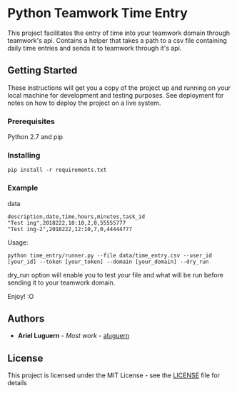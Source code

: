 # Python Teamwork Time Entry

This project facilitates the entry of time into your teamwork domain through teamwork's api.
Contains a helper that takes a path to a csv file containing daily time entries and sends it to teamwork through it's api.

## Getting Started

These instructions will get you a copy of the project up and running on your local machine for development and testing purposes. See deployment for notes on how to deploy the project on a live system.

### Prerequisites

Python 2.7 and pip

### Installing

```
pip install -r requirements.txt
```

### Example

data
```
description,date,time,hours,minutes,task_id
"Test ing",2018222,10:10,2,0,55555777
"Test ing-2",2018222,12:10,7,0,44444777
```

Usage:
```
python time_entry/runner.py --file data/time_entry.csv --user_id [your_id] --token [your_token] --domain [your_domain] --dry_run
```
dry_run option will enable you to test your file and what will be run before sending it to your teamwork domain.

Enjoy! :O

## Authors

* **Ariel Luguern** - *Most work* - [aluguern](https://github.com/aluguern)

## License

This project is licensed under the MIT License - see the [LICENSE](LICENSE) file for details
